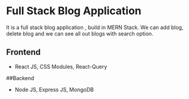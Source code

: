 # Full Stack Blog Application

It is a full stack blog application , build in MERN Stack. We can add blog, delete blog and we can see all out blogs with search option. 

## Frontend
- React JS, CSS Modules, React-Query

##Backend
- Node JS, Express JS, MongoDB
